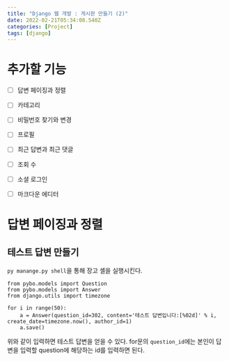 ```yaml
---
title: "Django 웹 개발 : 게시판 만들기 (2)"
date: 2022-02-21T05:34:08.540Z
categories: [Project]
tags: [django]
---
```

# 추가할 기능

- [ ] 답변 페이징과 정렬
- [ ] 카테고리
- [ ] 비밀번호 찾기와 변경
- [ ] 프로필
- [ ] 최근 답변과 최근 댓글
- [ ] 조회 수
- [ ] 소셜 로그인
- [ ] 마크다운 에디터


# 답변 페이징과 정렬
## 테스트 답변 만들기

`py manange.py shell`을 통해 장고 셸을 실행시킨다.

```shell
from pybo.models import Question
from pybo.models import Answer
from django.utils import timezone

for i in range(50):
    a = Answer(question_id=302, content='테스트 답변입니다:[%02d]' % i, create_date=timezone.now(), author_id=1)
    a.save()
```
위와 같이 입력하면 테스트 답변을 얻을 수 있다. for문의 `question_id`에는 본인이 답변을 입력할 question에 해당하는 id를 입력하면 된다.